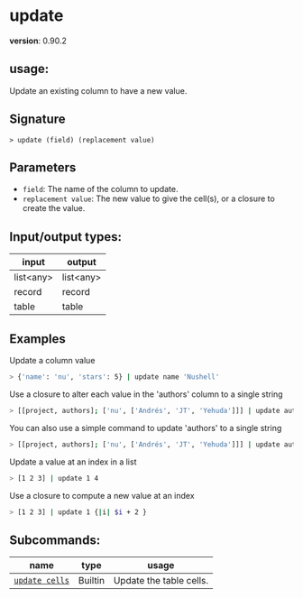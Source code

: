 # update

**version**: 0.90.2

## **usage**:

Update an existing column to have a new value.

## Signature

`> update (field) (replacement value)`

## Parameters

- `field`: The name of the column to update.
- `replacement value`: The new value to give the cell(s), or a closure to create the value.

## Input/output types:

| input       | output      |
| ----------- | ----------- |
| list\<any\> | list\<any\> |
| record      | record      |
| table       | table       |

## Examples

Update a column value

```bash
> {'name': 'nu', 'stars': 5} | update name 'Nushell'
```

Use a closure to alter each value in the 'authors' column to a single string

```bash
> [[project, authors]; ['nu', ['Andrés', 'JT', 'Yehuda']]] | update authors {|row| $row.authors | str join ',' }
```

You can also use a simple command to update 'authors' to a single string

```bash
> [[project, authors]; ['nu', ['Andrés', 'JT', 'Yehuda']]] | update authors { str join ',' }
```

Update a value at an index in a list

```bash
> [1 2 3] | update 1 4
```

Use a closure to compute a new value at an index

```bash
> [1 2 3] | update 1 {|i| $i + 2 }
```

## Subcommands:

| name                                             | type    | usage                   |
| ------------------------------------------------ | ------- | ----------------------- |
| [`update cells`](/commands/docs/update_cells.md) | Builtin | Update the table cells. |
